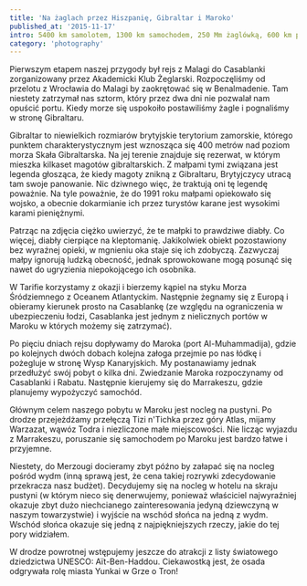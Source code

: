 ```yaml
---
title: 'Na żaglach przez Hiszpanię, Gibraltar i Maroko'
published_at: '2015-11-17'
intro: 5400 km samolotem, 1300 km samochodem, 250 Mm żaglówką, 600 km pociągami, kilka przejazdów taksówką i dziesiątki kilometrów piechotą. W ciągu 15 dni zahaczyliśmy o 5 krajów na dwóch kontynentach. Zapraszam do obejrzenia kilku zdjęć dokumentujących naszą przygodę.
category: 'photography'
---
```


Pierwszym etapem naszej przygody był rejs z Malagi do Casablanki zorganizowany przez Akademicki Klub Żeglarski. Rozpoczęliśmy od przelotu z Wrocławia do Malagi by zaokrętować się w Benalmadenie. Tam niestety zatrzymał nas sztorm, który przez dwa dni nie pozwalał nam opuścić portu. Kiedy morze się uspokoiło postawiliśmy żagle i pognaliśmy w stronę Gibraltaru.

<photo-lazy src="https://lukaszrados.pl/upload/stories/maroko/267.jpg" padding-bottom="66.666"></photo-lazy>

<photo-lazy src="https://lukaszrados.pl/upload/stories/maroko/268.jpg" padding-bottom="66.666"></photo-lazy>

<photo-lazy src="https://lukaszrados.pl/upload/stories/maroko/269.jpg" padding-bottom="66.666"></photo-lazy>

Gibraltar to niewielkich rozmiarów brytyjskie terytorium zamorskie, którego punktem charakterystycznym jest wznosząca się 400 metrów nad poziom morza Skała Gibraltarska. Na jej terenie znajduje się rezerwat, w którym mieszka kilkaset magotów gibraltarskich. Z małpami tymi związana jest legenda głosząca, że kiedy magoty znikną z Gibraltaru, Brytyjczycy utracą tam swoje panowanie. Nic dziwnego więc, że traktują oni tę legendę poważnie. Na tyle poważnie, że do 1991 roku małpami opiekowało się wojsko, a obecnie dokarmianie ich przez turystów karane jest wysokimi karami pieniężnymi.

<photo-lazy src="https://lukaszrados.pl/upload/stories/maroko/271.jpg" padding-bottom="66.666"></photo-lazy>

<photo-lazy src="https://lukaszrados.pl/upload/stories/maroko/272.jpg" padding-bottom="66.666"></photo-lazy>

<photo-lazy src="https://lukaszrados.pl/upload/stories/maroko/273.jpg" padding-bottom="66.666"></photo-lazy>

Patrząc na zdjęcia ciężko uwierzyć, że te małpki to prawdziwe diabły. Co więcej, diabły cierpiące na kleptomanię. Jakikolwiek obiekt pozostawiony bez wyraźnej opieki, w mgnieniu oka staje się ich zdobyczą. Zazwyczaj małpy ignorują ludzką obecność, jednak sprowokowane mogą posunąć się nawet do ugryzienia niepokojącego ich osobnika.

<photo-lazy src="https://lukaszrados.pl/upload/stories/maroko/275.jpg" padding-bottom="66.666"></photo-lazy>

<photo-lazy src="https://lukaszrados.pl/upload/stories/maroko/276.jpg" padding-bottom="66.666"></photo-lazy>

<photo-lazy src="https://lukaszrados.pl/upload/stories/maroko/277.jpg" padding-bottom="66.666"></photo-lazy>

<photo-lazy src="https://lukaszrados.pl/upload/stories/maroko/278.jpg" padding-bottom="66.666"></photo-lazy>

<photo-lazy src="https://lukaszrados.pl/upload/stories/maroko/279.jpg" padding-bottom="66.666"></photo-lazy>

<photo-lazy src="https://lukaszrados.pl/upload/stories/maroko/283.jpg" padding-bottom="150"></photo-lazy>

W Tarifie korzystamy z okazji i bierzemy kąpiel na styku Morza Śródziemnego z Oceanem Atlantyckim. Następnie żegnamy się z Europą i obieramy kierunek prosto na Casablankę (ze względu na ograniczenia w ubezpieczeniu łodzi, Casablanka jest jednym z nielicznych portów w Maroku w których możemy się zatrzymać).

<photo-lazy src="https://lukaszrados.pl/upload/stories/maroko/281.jpg" padding-bottom="66.666"></photo-lazy>

<photo-lazy src="https://lukaszrados.pl/upload/stories/maroko/282.jpg" padding-bottom="150"></photo-lazy>

<photo-lazy src="https://lukaszrados.pl/upload/stories/maroko/284.jpg" padding-bottom="150"></photo-lazy>

Po pięciu dniach rejsu dopływamy do Maroka (port Al-Muhammadija), gdzie po kolejnych dwóch dobach kolejna załoga przejmie po nas łódkę i pożegluje w stronę Wysp Kanaryjskich. My postanawiamy jednak przedłużyć swój pobyt o kilka dni. Zwiedzanie Maroka rozpoczynamy od Casablanki i Rabatu. Następnie kierujemy się do Marrakeszu, gdzie planujemy wypożyczyć samochód.

<photo-lazy src="https://lukaszrados.pl/upload/stories/maroko/286.jpg" padding-bottom="66.666"></photo-lazy>

<photo-lazy src="https://lukaszrados.pl/upload/stories/maroko/287.jpg" padding-bottom="66.666"></photo-lazy>

<photo-lazy src="https://lukaszrados.pl/upload/stories/maroko/288.jpg" padding-bottom="66.666"></photo-lazy>

<photo-lazy src="https://lukaszrados.pl/upload/stories/maroko/289.jpg" padding-bottom="66.666"></photo-lazy>

<photo-lazy src="https://lukaszrados.pl/upload/stories/maroko/290.jpg" padding-bottom="66.666"></photo-lazy>

<photo-lazy src="https://lukaszrados.pl/upload/stories/maroko/291.jpg" padding-bottom="66.666"></photo-lazy>

<photo-lazy src="https://lukaszrados.pl/upload/stories/maroko/292.jpg" padding-bottom="66.666"></photo-lazy>

<photo-lazy src="https://lukaszrados.pl/upload/stories/maroko/293.jpg" padding-bottom="66.666"></photo-lazy>

<photo-lazy src="https://lukaszrados.pl/upload/stories/maroko/294.jpg" padding-bottom="66.666"></photo-lazy>

Głównym celem naszego pobytu w Maroku jest nocleg na pustyni. Po drodze przejeżdżamy przełęczą Tizi n'Tichka przez góry Atlas, mijamy Warzazat, wąwóz Todra i niezliczone małe miejscowości. Nie licząc wyjazdu z Marrakeszu, poruszanie się samochodem po Maroku jest bardzo łatwe i przyjemne.

Niestety, do Merzougi docieramy zbyt późno by załapać się na nocleg pośród wydm (inną sprawą jest, że cena takiej rozrywki zdecydowanie przekracza nasz budżet). Decydujemy się na nocleg w hotelu na skraju pustyni (w którym nieco się denerwujemy, ponieważ właściciel najwyraźniej okazuje zbyt dużo niechcianego zainteresowania jedyną dziewczyną w naszym towarzystwie) i wyjście na wschód słońca na jedną z wydm. Wschód słońca okazuje się jedną z najpiękniejszych rzeczy, jakie do tej pory widziałem.

<photo-lazy src="https://lukaszrados.pl/upload/stories/maroko/296.jpg" padding-bottom="150"></photo-lazy>

<photo-lazy src="https://lukaszrados.pl/upload/stories/maroko/297.jpg" padding-bottom="150"></photo-lazy>

<photo-lazy src="https://lukaszrados.pl/upload/stories/maroko/298.jpg" padding-bottom="150"></photo-lazy>

<photo-lazy src="https://lukaszrados.pl/upload/stories/maroko/299.jpg" padding-bottom="66.666"></photo-lazy>

<photo-lazy src="https://lukaszrados.pl/upload/stories/maroko/300.jpg" padding-bottom="66.666"></photo-lazy>

<photo-lazy src="https://lukaszrados.pl/upload/stories/maroko/301.jpg" padding-bottom="66.666"></photo-lazy>

<photo-lazy src="https://lukaszrados.pl/upload/stories/maroko/302.jpg" padding-bottom="66.666"></photo-lazy>

<photo-lazy src="https://lukaszrados.pl/upload/stories/maroko/303.jpg" padding-bottom="66.666"></photo-lazy>

W drodze powrotnej wstępujemy jeszcze do atrakcji z listy światowego dziedzictwa UNESCO: Aït-Ben-Haddou. Ciekawostką jest, że osada odgrywała rolę miasta Yunkai w Grze o Tron!

<photo-lazy src="https://lukaszrados.pl/upload/stories/maroko/305.jpg" padding-bottom="66.666"></photo-lazy>

<photo-lazy src="https://lukaszrados.pl/upload/stories/maroko/306.jpg" padding-bottom="66.666"></photo-lazy>
